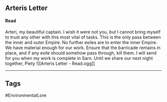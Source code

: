 ## Arteris Letter
#### Read
Arteri, my beautiful captain. I wish it were not you, but I cannot bring myself to trust any other with this most vital of tasks. This is the only pass between the inner and outer Empire. No further exiles are to enter the inner Empire. We have material enough for our work. Ensure that the barricade remains in place, and if any exile should somehow pass through, kill them. I will send for you when my work is complete in Sarn. Until we share our next night together, Piety
![[Arteris Letter - Read.ogg]]

---
## Tags
#EnvironmentalLore